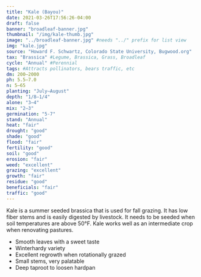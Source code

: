 ```yaml
---
title: "Kale (Bayou)"
date: 2021-03-26T17:56:26-04:00
draft: false
banner: "broadleaf-banner.jpg"
thumbnail: "/img/kale-thumb.jpg"
image: "../broadleaf-banner.jpg" #needs "../" prefix for list view
img: "kale.jpg"
source: "Howard F. Schwartz, Colorado State University, Bugwood.org"
tax: "Brassica" #Legume, Brassica, Grass, Broadleaf
cycle: "Annual" #Perennial
tags: #Attracts pollinators, bears traffic, etc
dm: 200–2000
ph: 5.5–7.0
n: 5–65
planting: "July–August"
depth: "1/8–1/4"
alone: "3–4"
mix: "2–3"
germination: "5-7"
stand: "Annual"
heat: "fair"
drought: "good"
shade: "good"
flood: "fair"
fertility: "good"
soil: "good"
erosion: "fair"
weed: "excellent"
grazing: "excellent"
growth: "fair"
residue: "good"
beneficials: "fair"
traffic: "good"
---
```


Kale is a summer seeded brassica that is used for fall grazing. It has low fiber stems and is easily digested by livestock. It needs to be seeded when soil temperatures are above 50°F. Kale works well as an intermediate crop when renovating pastures.

 - Smooth leaves with a sweet taste
 - Winterhardy variety
 - Excellent regrowth when rotationally grazed
 - Small stems, very palatable
 - Deep taproot to loosen hardpan